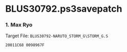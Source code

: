 # BLUS30792.ps3savepatch

### 1. Max Ryo

Target File: `BLUS30792-NARUTO_STORM_G\STORM_G.S`

```
20011C68 0098967F
```

